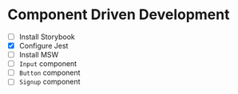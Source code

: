 # Component Driven Development

- [ ] Install Storybook
- [x] Configure Jest
- [ ] Install MSW
- [ ] `Input` component
- [ ] `Button` component
- [ ] `Signup` component